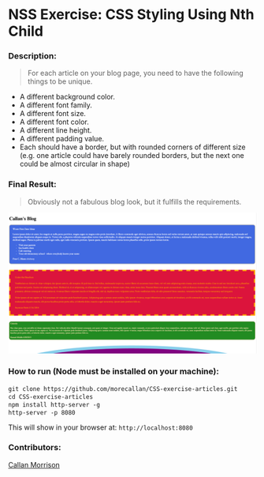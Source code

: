 # NSS Exercise: CSS Styling Using Nth Child

### Description:
> For each article on your blog page, you need to have the following things to be unique.  

* A different background color.
* A different font family.
* A different font size.
* A different font color.
* A different line height.
* A different padding value.
* Each should have a border, but with rounded corners of different size (e.g. one article could have barely rounded borders, but the next one could be almost circular in shape)

### Final Result:
> Obviously not a fabulous blog look, but it fulfills the requirements.


![Articles Screenshot](https://raw.githubusercontent.com/morecallan/CSS-exercise-articles/master/screenshots/Article.png)


### How to run (Node must be installed on your machine):
```
git clone https://github.com/morecallan/CSS-exercise-articles.git
cd CSS-exercise-articles
npm install http-server -g
http-server -p 8080
```

This will show in your browser at:
`http://localhost:8080`

### Contributors:
[Callan Morrison](https://github.com/morecallan)

